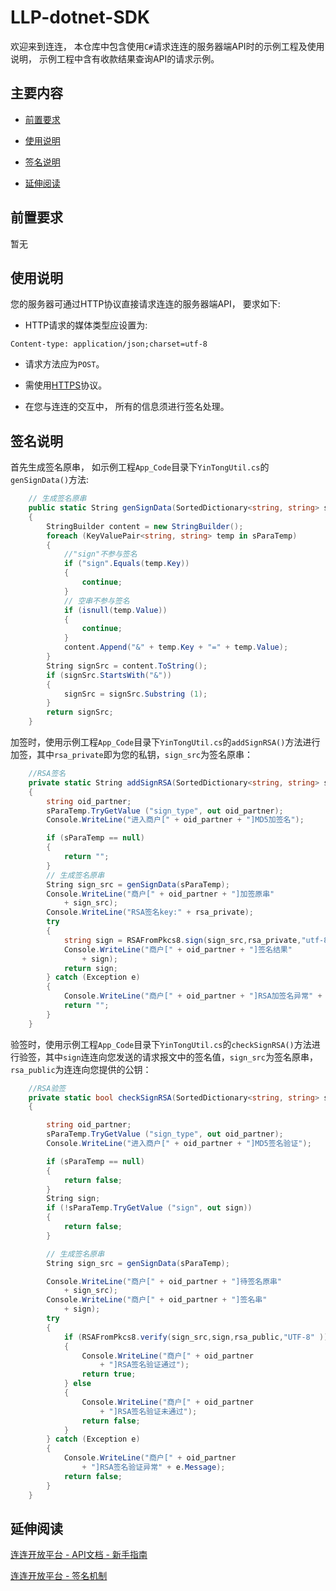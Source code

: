 # LLP-dotnet-SDK

欢迎来到连连， 本仓库中包含使用```C#```请求连连的服务器端API时的示例工程及使用说明， 示例工程中含有收款结果查询API的请求示例。

## 主要内容

* [前置要求](#前置要求)

* [使用说明](#使用说明)

* [签名说明](#签名说明)

* [延伸阅读](#延伸阅读)


## 前置要求

暂无

## 使用说明

您的服务器可通过HTTP协议直接请求连连的服务器端API， 要求如下:

* HTTP请求的媒体类型应设置为:

```text
Content-type: application/json;charset=utf-8
```

* 请求方法应为```POST```。

* 需使用[HTTPS](https://baike.baidu.com/item/https/285356?fr=aladdin)协议。

* 在您与连连的交互中， 所有的信息须进行签名处理。

## 签名说明

首先生成签名原串， 如示例工程```App_Code```目录下```YinTongUtil.cs```的```genSignData()```方法:

```cs
	// 生成签名原串
	public static String genSignData(SortedDictionary<string, string> sParaTemp)
	{
		StringBuilder content = new StringBuilder();
		foreach (KeyValuePair<string, string> temp in sParaTemp)
		{
			//"sign"不参与签名
			if ("sign".Equals(temp.Key))
			{
				continue;
			}
			// 空串不参与签名
			if (isnull(temp.Value))
			{
				continue;
			}
			content.Append("&" + temp.Key + "=" + temp.Value);
		}
		String signSrc = content.ToString();
		if (signSrc.StartsWith("&"))
		{
			signSrc = signSrc.Substring (1);
		}
		return signSrc;
	}
```


加签时，使用示例工程```App_Code```目录下```YinTongUtil.cs```的```addSignRSA()```方法进行加签，其中```rsa_private```即为您的私钥，```sign_src```为签名原串：

```cs
	//RSA签名
	private static String addSignRSA(SortedDictionary<string, string> sParaTemp, String rsa_private)
	{
		string oid_partner;
		sParaTemp.TryGetValue ("sign_type", out oid_partner);
		Console.WriteLine("进入商户[" + oid_partner + "]MD5加签名");

		if (sParaTemp == null)
		{
			return "";
		}
		// 生成签名原串
		String sign_src = genSignData(sParaTemp);
		Console.WriteLine("商户[" + oid_partner + "]加签原串"
			+ sign_src);
		Console.WriteLine("RSA签名key:" + rsa_private);
		try
		{
			string sign = RSAFromPkcs8.sign(sign_src,rsa_private,"utf-8");
			Console.WriteLine("商户[" + oid_partner + "]签名结果"
				+ sign);
			return sign;
		} catch (Exception e)
		{
			Console.WriteLine("商户[" + oid_partner + "]RSA加签名异常" + e.Message);
			return "";
		}
	}
```

验签时，使用示例工程```App_Code```目录下```YinTongUtil.cs```的```checkSignRSA()```方法进行验签，其中```sign```连连向您发送的请求报文中的签名值，```sign_src```为签名原串， ```rsa_public```为连连向您提供的公钥：

```cs
	//RSA验签
	private static bool checkSignRSA(SortedDictionary<string, string> sParaTemp, String rsa_public)
	{

		string oid_partner;
		sParaTemp.TryGetValue ("sign_type", out oid_partner);
		Console.WriteLine("进入商户[" + oid_partner + "]MD5签名验证");

		if (sParaTemp == null)
		{
			return false;
		}
		String sign;
		if (!sParaTemp.TryGetValue ("sign", out sign))   
		{
			return false;
		}

		// 生成签名原串
		String sign_src = genSignData(sParaTemp);

		Console.WriteLine("商户[" + oid_partner + "]待签名原串"
			+ sign_src);
		Console.WriteLine("商户[" + oid_partner + "]签名串"
			+ sign);
		try
		{
			if (RSAFromPkcs8.verify(sign_src,sign,rsa_public,"UTF-8" ))
			{
				Console.WriteLine("商户[" + oid_partner
					+ "]RSA签名验证通过");
				return true;
			} else
			{
				Console.WriteLine("商户[" + oid_partner
					+ "]RSA签名验证未通过");
				return false;
			}
		} catch (Exception e)
		{
			Console.WriteLine("商户[" + oid_partner
				+ "]RSA签名验证异常" + e.Message);
			return false;
		}
	}
```

## 延伸阅读

[连连开放平台 - API文档 - 新手指南](https://zealous-kare-7abde4.netlify.com/apis/get-started)

[连连开放平台 - 签名机制](https://zealous-kare-7abde4.netlify.com/docs/development/signature-overview)
